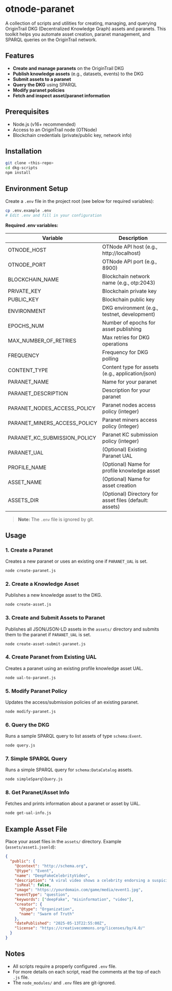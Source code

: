 # otnode-paranet

A collection of scripts and utilities for creating, managing, and querying OriginTrail DKG (Decentralized Knowledge Graph) assets and paranets. This toolkit helps you automate asset creation, paranet management, and SPARQL queries on the OriginTrail network.

## Features

- **Create and manage paranets** on the OriginTrail DKG
- **Publish knowledge assets** (e.g., datasets, events) to the DKG
- **Submit assets to a paranet**
- **Query the DKG** using SPARQL
- **Modify paranet policies**
- **Fetch and inspect asset/paranet information**

## Prerequisites

- Node.js (v16+ recommended)
- Access to an OriginTrail node (OTNode)
- Blockchain credentials (private/public key, network info)

## Installation

```bash
git clone <this-repo>
cd dkg-scripts
npm install
```

## Environment Setup

Create a `.env` file in the project root (see below for required variables):

```bash
cp .env.example .env
# Edit .env and fill in your configuration
```

**Required .env variables:**

| Variable                       | Description                                      |
|--------------------------------|--------------------------------------------------|
| OTNODE_HOST                    | OTNode API host (e.g., http://localhost)         |
| OTNODE_PORT                    | OTNode API port (e.g., 8900)                     |
| BLOCKCHAIN_NAME                | Blockchain network name (e.g., otp:2043)         |
| PRIVATE_KEY                    | Blockchain private key                           |
| PUBLIC_KEY                     | Blockchain public key                            |
| ENVIRONMENT                    | DKG environment (e.g., testnet, development)     |
| EPOCHS_NUM                     | Number of epochs for asset publishing            |
| MAX_NUMBER_OF_RETRIES          | Max retries for DKG operations                   |
| FREQUENCY                      | Frequency for DKG polling                        |
| CONTENT_TYPE                   | Content type for assets (e.g., application/json) |
| PARANET_NAME                   | Name for your paranet                            |
| PARANET_DESCRIPTION            | Description for your paranet                     |
| PARANET_NODES_ACCESS_POLICY    | Paranet nodes access policy (integer)            |
| PARANET_MINERS_ACCESS_POLICY   | Paranet miners access policy (integer)           |
| PARANET_KC_SUBMISSION_POLICY   | Paranet KC submission policy (integer)           |
| PARANET_UAL                    | (Optional) Existing Paranet UAL                  |
| PROFILE_NAME                   | (Optional) Name for profile knowledge asset      |
| ASSET_NAME                     | (Optional) Name for asset creation               |
| ASSETS_DIR                     | (Optional) Directory for asset files (default: assets) |

> **Note:** The `.env` file is ignored by git.

## Usage

### 1. Create a Paranet

Creates a new paranet or uses an existing one if `PARANET_UAL` is set.

```bash
node create-paranet.js
```

### 2. Create a Knowledge Asset

Publishes a new knowledge asset to the DKG.

```bash
node create-asset.js
```

### 3. Create and Submit Assets to Paranet

Publishes all JSON/JSON-LD assets in the `assets/` directory and submits them to the paranet if `PARANET_UAL` is set.

```bash
node create-asset-submit-paranet.js
```

### 4. Create Paranet from Existing UAL

Creates a paranet using an existing profile knowledge asset UAL.

```bash
node ual-to-paranet.js
```

### 5. Modify Paranet Policy

Updates the access/submission policies of an existing paranet.

```bash
node modify-paranet.js
```

### 6. Query the DKG

Runs a sample SPARQL query to list assets of type `schema:Event`.

```bash
node query.js
```

### 7. Simple SPARQL Query

Runs a simple SPARQL query for `schema:DataCatalog` assets.

```bash
node simpleSparqlQuery.js
```

### 8. Get Paranet/Asset Info

Fetches and prints information about a paranet or asset by UAL.

```bash
node get-ual-info.js
```

## Example Asset File

Place your asset files in the `assets/` directory. Example (`assets/asset1.jsonld`):

```json
{
  "public": {
    "@context": "http://schema.org",
    "@type": "Event",
    "name": "DeepFakeCelebrityVideo",
    "description": "A viral video shows a celebrity endorsing a suspicious product. Is it real or a deep fake?",
    "isReal": false,
    "image": "https://yourdomain.com/game/media/event1.jpg",
    "eventType": "question",
    "keywords": ["deepFake", "misinformation", "video"],
    "creator": {
      "@type": "Organization",
      "name": "Swarm of Truth"
    },
    "datePublished": "2025-05-13T22:55:00Z",
    "license": "https://creativecommons.org/licenses/by/4.0/"
  }
}
```

## Notes

- All scripts require a properly configured `.env` file.
- For more details on each script, read the comments at the top of each `.js` file.
- The `node_modules/` and `.env` files are git-ignored.
